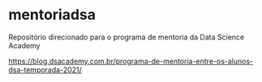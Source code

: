 # mentoriadsa
Repositório direcionado para o programa de mentoria da Data Science Academy

https://blog.dsacademy.com.br/programa-de-mentoria-entre-os-alunos-dsa-temporada-2021/
